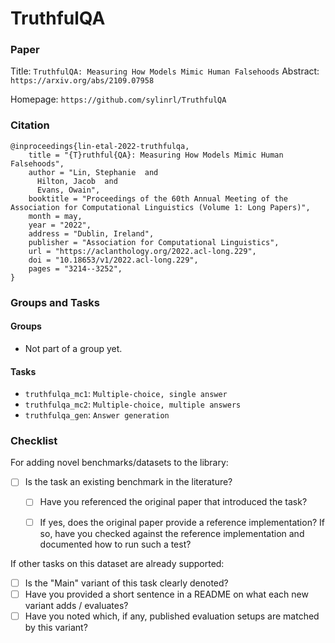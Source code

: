 # TruthfulQA

### Paper

Title: `TruthfulQA: Measuring How Models Mimic Human Falsehoods`
Abstract: `https://arxiv.org/abs/2109.07958`

Homepage: `https://github.com/sylinrl/TruthfulQA`


### Citation

```
@inproceedings{lin-etal-2022-truthfulqa,
    title = "{T}ruthful{QA}: Measuring How Models Mimic Human Falsehoods",
    author = "Lin, Stephanie  and
      Hilton, Jacob  and
      Evans, Owain",
    booktitle = "Proceedings of the 60th Annual Meeting of the Association for Computational Linguistics (Volume 1: Long Papers)",
    month = may,
    year = "2022",
    address = "Dublin, Ireland",
    publisher = "Association for Computational Linguistics",
    url = "https://aclanthology.org/2022.acl-long.229",
    doi = "10.18653/v1/2022.acl-long.229",
    pages = "3214--3252",
}
```

### Groups and Tasks

#### Groups

* Not part of a group yet.

#### Tasks

* `truthfulqa_mc1`: `Multiple-choice, single answer`
* `truthfulqa_mc2`: `Multiple-choice, multiple answers`
* `truthfulqa_gen`: `Answer generation`

### Checklist

For adding novel benchmarks/datasets to the library:
* [ ] Is the task an existing benchmark in the literature?
  * [ ] Have you referenced the original paper that introduced the task?
  * [ ] If yes, does the original paper provide a reference implementation? If so, have you checked against the reference implementation and documented how to run such a test?


If other tasks on this dataset are already supported:
* [ ] Is the "Main" variant of this task clearly denoted?
* [ ] Have you provided a short sentence in a README on what each new variant adds / evaluates?
* [ ] Have you noted which, if any, published evaluation setups are matched by this variant?
